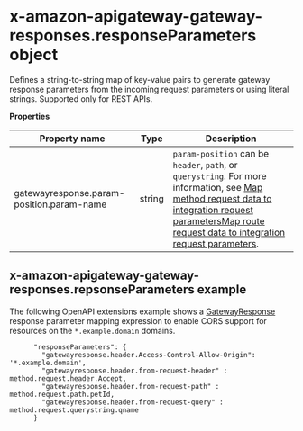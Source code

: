 # x\-amazon\-apigateway\-gateway\-responses\.responseParameters object<a name="api-gateway-swagger-extensions-gateway-responses.responseParameters"></a>

Defines a string\-to\-string map of key\-value pairs to generate gateway response parameters from the incoming request parameters or using literal strings\. Supported only for REST APIs\.


**Properties**  

| Property name | Type | Description | 
| --- | --- | --- | 
| gatewayresponse\.param\-position\.param\-name | string |  `param-position` can be `header`, `path`, or `querystring`\. For more information, see [Map method request data to integration request parametersMap route request data to integration request parameters](request-response-data-mappings.md#mapping-request-parameters)\.  | 

## x\-amazon\-apigateway\-gateway\-responses\.repsonseParameters example<a name="api-gateway-swagger-extensions-gateway-responses.repsonseParameters-example"></a>

 The following OpenAPI extensions example shows a [GatewayResponse](https://docs.aws.amazon.com/apigateway/api-reference/resource/gateway-response/) response parameter mapping expression to enable CORS support for resources on the `*.example.domain` domains\. 

```
      "responseParameters": {
        "gatewayresponse.header.Access-Control-Allow-Origin": '*.example.domain',
        "gatewayresponse.header.from-request-header" : method.request.header.Accept,
        "gatewayresponse.header.from-request-path" : method.request.path.petId,
        "gatewayresponse.header.from-request-query" : method.request.querystring.qname
      }
```